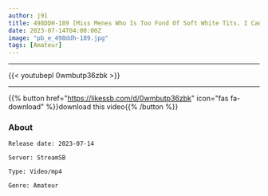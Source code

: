 ```yaml
---
author: j91
title: 498DDH-189 [Miss Menes Who Is Too Fond Of Soft White Tits. I Can See Almost Everything In Ugly Clothes And Get A Massage! ] The Customer Fully Opens The Wallet With A Massage That Pushes The Body Fully! Fully Open Your Crotch! It’s Exposed As It Is And The Last Is Vaginal Cum Shot! (Satomi Mioka)
date: 2023-07-14T04:00:00Z
image: "pb_e_498ddh-189.jpg"
tags: [Amateur]
---
```

___

{{< youtubepl 0wmbutp36zbk >}}
___

{{% button href="https://likessb.com/d/0wmbutp36zbk" icon="fas fa-download" %}}download this video{{% /button %}}
### About

`Release date: 2023-07-14`

`Server: StreamSB`

`Type: Video/mp4`

`Genre:	Amateur`